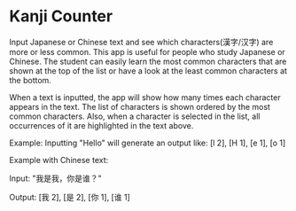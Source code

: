 # Kanji Counter

Input Japanese or Chinese text and see which characters(漢字/汉字) are more or less common. 
This app is useful for people who study Japanese or Chinese. The student can easily learn the most common characters that are shown at the top of the list or have a look at the least common characters at the bottom. 

When a text is inputted, the app will show how many times each character appears in the text.
The list of characters is shown ordered by the most common characters.
Also, when a character is selected in the list, all occurrences of it are highlighted in the text above.

Example: 
Inputting "Hello" will generate an output like: [l 2], [H 1], [e 1], [o 1]

Example with Chinese text:

Input: "我是我，你是谁？"

Output: [我 2], [是 2], [你 1], [谁 1]
